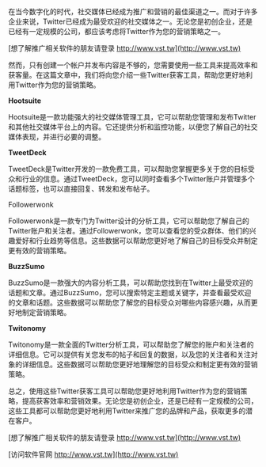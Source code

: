 在当今数字化的时代，社交媒体已经成为推广和营销的最佳渠道之一。而对于许多企业来说，Twitter已经成为最受欢迎的社交媒体之一。无论您是初创企业，还是已经有一定规模的公司，都应该考虑将Twitter作为您的营销策略之一。

[想了解推广相关软件的朋友请登录 http://www.vst.tw](http://www.vst.tw)

然而，只有创建一个帐户并发布内容是不够的，您需要使用一些工具来提高效率和获客量。在这篇文章中，我们将向您介绍一些Twitter获客工具，帮助您更好地利用Twitter作为您的营销策略。

**Hootsuite**

Hootsuite是一款功能强大的社交媒体管理工具，它可以帮助您管理和发布Twitter和其他社交媒体平台上的内容。它还提供分析和监控功能，以便您了解自己的社交媒体表现，并进行必要的调整。

**TweetDeck**

TweetDeck是Twitter开发的一款免费工具，可以帮助您掌握更多关于您的目标受众和行业的信息。通过TweetDeck，您可以同时查看多个Twitter账户并管理多个话题标签，也可以直接回复、转发和发布帖子。

Followerwonk

Followerwonk是一款专门为Twitter设计的分析工具，它可以帮助您了解自己的Twitter账户和关注者。通过Followerwonk，您可以查看您的受众群体、他们的兴趣爱好和行业趋势等信息。这些数据可以帮助您更好地了解自己的目标受众并制定更有效的营销策略。

**BuzzSumo**

BuzzSumo是一款强大的内容分析工具，可以帮助您找到在Twitter上最受欢迎的话题和文章。通过BuzzSumo，您可以搜索特定主题或关键字，并查看最受欢迎的文章和话题。这些数据可以帮助您了解您的目标受众对哪些内容感兴趣，从而更好地制定营销策略。

**Twitonomy**

Twitonomy是一款全面的Twitter分析工具，可以帮助您了解您的账户和关注者的详细信息。它可以提供有关您发布的帖子和回复的数据，以及您的关注者和关注对象的详细信息。这些数据可以帮助您更好地理解您的目标受众和制定更有效的营销策略。

总之，使用这些Twitter获客工具可以帮助您更好地利用Twitter作为您的营销策略，提高获客效率和营销效果。无论您是初创企业，还是已经有一定规模的公司，这些工具都可以帮助您更好地利用Twitter来推广您的品牌和产品，获取更多的潜在客户。

[想了解推广相关软件的朋友请登录 http://www.vst.tw](http://www.vst.tw)


[访问软件官网 http://www.vst.tw](http://www.vst.tw)
